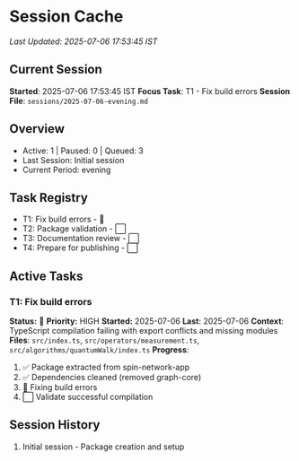 # Session Cache
*Last Updated: 2025-07-06 17:53:45 IST*

## Current Session
**Started**: 2025-07-06 17:53:45 IST
**Focus Task**: T1 - Fix build errors
**Session File**: `sessions/2025-07-06-evening.md`

## Overview
- Active: 1 | Paused: 0 | Queued: 3
- Last Session: Initial session
- Current Period: evening

## Task Registry
- T1: Fix build errors - 🔄
- T2: Package validation - ⬜
- T3: Documentation review - ⬜
- T4: Prepare for publishing - ⬜

## Active Tasks

### T1: Fix build errors
**Status:** 🔄 **Priority:** HIGH
**Started:** 2025-07-06 **Last**: 2025-07-06
**Context**: TypeScript compilation failing with export conflicts and missing modules
**Files**: `src/index.ts`, `src/operators/measurement.ts`, `src/algorithms/quantumWalk/index.ts`
**Progress**:
1. ✅ Package extracted from spin-network-app
2. ✅ Dependencies cleaned (removed graph-core)
3. 🔄 Fixing build errors
4. ⬜ Validate successful compilation

## Session History
1. Initial session - Package creation and setup
